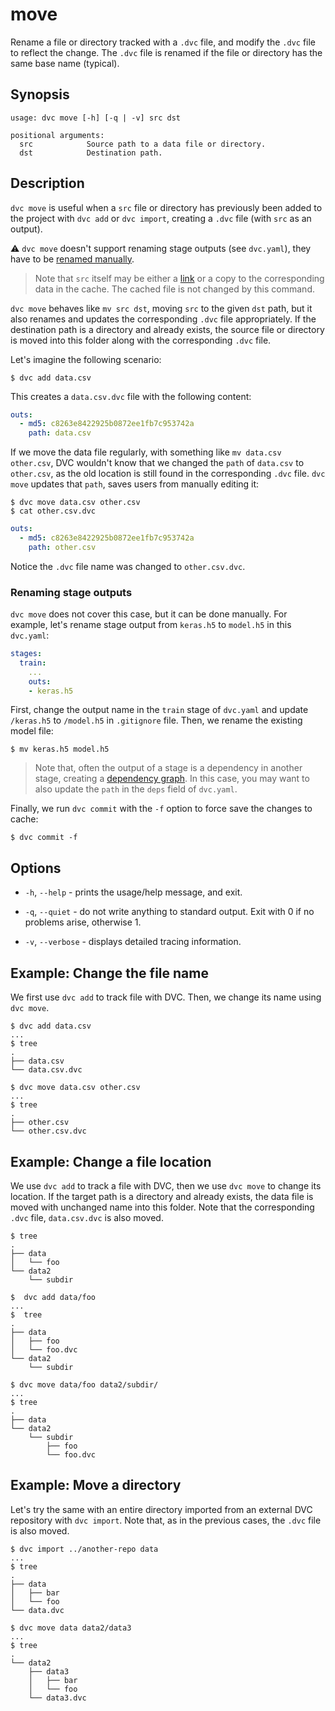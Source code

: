 # move

Rename a file or directory tracked with a `.dvc` file, and modify the `.dvc`
file to reflect the change. The `.dvc` file is renamed if the file or directory
has the same base name (typical).

## Synopsis

```usage
usage: dvc move [-h] [-q | -v] src dst

positional arguments:
  src            Source path to a data file or directory.
  dst            Destination path.
```

## Description

`dvc move` is useful when a `src` file or directory has previously been added to
the <abbr>project</abbr> with `dvc add` or `dvc import`, creating a `.dvc` file
(with `src` as an output).

⚠️ `dvc move` doesn't support renaming stage <abbr>outputs</abbr> (see
`dvc.yaml`), they have to be [renamed manually](#renaming-stage-outputs).

> Note that `src` itself may be either a
> [link](/doc/user-guide/large-dataset-optimization#file-link-types-for-the-dvc-cache)
> or a copy to the corresponding data in the cache. The <abbr>cached</abbr> file
> is not changed by this command.

`dvc move` behaves like `mv src dst`, moving `src` to the given `dst` path, but
it also renames and updates the corresponding `.dvc` file appropriately. If the
destination path is a directory and already exists, the source file or directory
is moved into this folder along with the corresponding `.dvc` file.

Let's imagine the following scenario:

```dvc
$ dvc add data.csv
```

This creates a `data.csv.dvc` file with the following content:

```yaml
outs:
  - md5: c8263e8422925b0872ee1fb7c953742a
    path: data.csv
```

If we move the data file regularly, with something like `mv data.csv other.csv`,
DVC wouldn't know that we changed the `path` of `data.csv` to `other.csv`, as
the old location is still found in the corresponding `.dvc` file. `dvc move`
updates that `path`, saves users from manually editing it:

```dvc
$ dvc move data.csv other.csv
$ cat other.csv.dvc
```

```yaml
outs:
  - md5: c8263e8422925b0872ee1fb7c953742a
    path: other.csv
```

Notice the `.dvc` file name was changed to `other.csv.dvc`.

### Renaming stage outputs

`dvc move` does not cover this case, but it can be done manually. For example,
let's rename stage <abbr>output</abbr> from `keras.h5` to `model.h5` in this
`dvc.yaml`:

```yaml
stages:
  train:
    ...
    outs:
    - keras.h5
```

First, change the output name in the `train` stage of `dvc.yaml` and update
`/keras.h5` to `/model.h5` in `.gitignore` file. Then, we rename the existing
model file:

```dvc
$ mv keras.h5 model.h5
```

> Note that, often the output of a stage is a dependency in another stage,
> creating a [dependency graph]. In this case, you may want to also update the
> `path` in the `deps` field of `dvc.yaml`.

Finally, we run `dvc commit` with the `-f` option to force save the changes to
<abbr>cache</abbr>:

```dvc
$ dvc commit -f
```

[dependency graph]: /doc/user-guide/data-pipelines/defining-pipelines

## Options

- `-h`, `--help` - prints the usage/help message, and exit.

- `-q`, `--quiet` - do not write anything to standard output. Exit with 0 if no
  problems arise, otherwise 1.

- `-v`, `--verbose` - displays detailed tracing information.

## Example: Change the file name

We first use `dvc add` to track file with DVC. Then, we change its name using
`dvc move`.

```dvc
$ dvc add data.csv
...
$ tree
.
├── data.csv
└── data.csv.dvc

$ dvc move data.csv other.csv
...
$ tree
.
├── other.csv
└── other.csv.dvc
```

## Example: Change a file location

We use `dvc add` to track a file with DVC, then we use `dvc move` to change its
location. If the target path is a directory and already exists, the data file is
moved with unchanged name into this folder. Note that the corresponding `.dvc`
file, `data.csv.dvc` is also moved.

```dvc
$ tree
.
├── data
│   └── foo
└── data2
    └── subdir

$  dvc add data/foo
...
$  tree
.
├── data
│   ├── foo
│   └── foo.dvc
└── data2
    └── subdir

$ dvc move data/foo data2/subdir/
...
$ tree
.
├── data
└── data2
    └── subdir
        ├── foo
        └── foo.dvc
```

## Example: Move a directory

Let's try the same with an entire directory imported from an external <abbr>DVC
repository</abbr> with `dvc import`. Note that, as in the previous cases, the
`.dvc` file is also moved.

```dvc
$ dvc import ../another-repo data
...
$ tree
.
├── data
│   ├── bar
│   └── foo
└── data.dvc

$ dvc move data data2/data3
...
$ tree
.
└── data2
    ├── data3
    │   ├── bar
    │   └── foo
    └── data3.dvc
```
